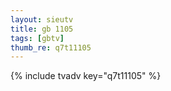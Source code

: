 ```yaml
--- 
layout: sieutv
title: gb 1105
tags: [gbtv]
thumb_re: q7t11105
---
```

{% include tvadv key="q7t11105" %} 
